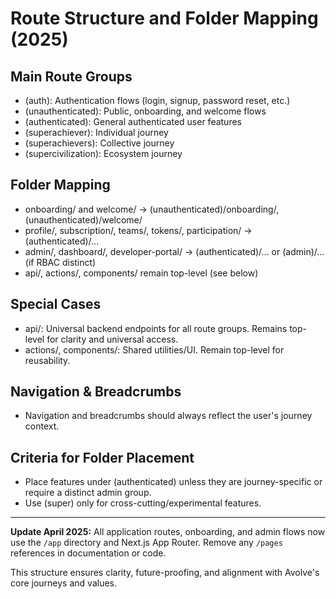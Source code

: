 # Route Structure and Folder Mapping (2025)

## Main Route Groups

- (auth): Authentication flows (login, signup, password reset, etc.)
- (unauthenticated): Public, onboarding, and welcome flows
- (authenticated): General authenticated user features
- (superachiever): Individual journey
- (superachievers): Collective journey
- (supercivilization): Ecosystem journey

## Folder Mapping

- onboarding/ and welcome/ → (unauthenticated)/onboarding/, (unauthenticated)/welcome/
- profile/, subscription/, teams/, tokens/, participation/ → (authenticated)/...
- admin/, dashboard/, developer-portal/ → (authenticated)/... or (admin)/... (if RBAC distinct)
- api/, actions/, components/ remain top-level (see below)

## Special Cases

- api/: Universal backend endpoints for all route groups. Remains top-level for clarity and universal access.
- actions/, components/: Shared utilities/UI. Remain top-level for reusability.

## Navigation & Breadcrumbs

- Navigation and breadcrumbs should always reflect the user's journey context.

## Criteria for Folder Placement

- Place features under (authenticated) unless they are journey-specific or require a distinct admin group.
- Use (super) only for cross-cutting/experimental features.

---

**Update April 2025:** All application routes, onboarding, and admin flows now use the `/app` directory and Next.js App Router. Remove any `/pages` references in documentation or code.

This structure ensures clarity, future-proofing, and alignment with Avolve's core journeys and values.
